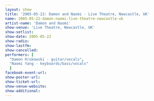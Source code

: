 ```yaml
---
layout: show
title: '2005-05-22: Damon and Naomi - Live Theatre, Newcastle, UK'
name: 2005-05-22-damon-naomi-live-theatre-newcastle-uk
artist-name: 'Damon and Naomi'
show-venue: 'Live Theatre, Newcastle, UK'
show-setlist: 
show-date: 2005-05-22
show-radio: 
show-lastfm: 
show-cancelled: 
performers: [
  "Damon Krukowski - guitar/vocals",
  "Naomi Yang - keyboards/bass/vocals"
  ]
facebook-event-url: 
show-poster-url: 
show-ticket-url: 
show-venue-website: 
show-additional: 
---
```


